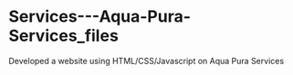 # Services---Aqua-Pura-Services_files
 Developed a website using HTML/CSS/Javascript on Aqua Pura Services
